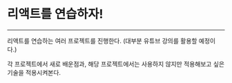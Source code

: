 # 리액트를 연습하자!

---

리액트를 연습하는 여러 프로젝트를 진행한다. (대부분 유튜브 강의를 활용할 예정이다.)

각 프로젝트에서 새로 배운점과, 해당 프로젝트에서는 사용하지 않지만 적용해보고 싶은 기술을 적용시켜본다.

